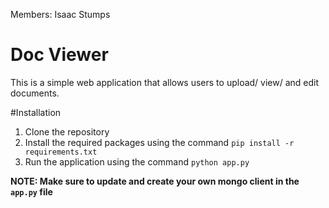 Members: Isaac Stumps
# Doc Viewer

This is a simple web application that allows users to upload/ view/ and edit documents. 

#Installation
1. Clone the repository
2. Install the required packages using the command `pip install -r requirements.txt`
3. Run the application using the command `python app.py`

**NOTE: Make sure to update and create your own mongo client in the `app.py` file**
